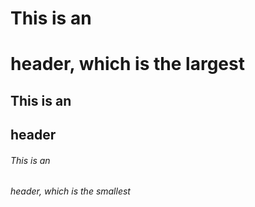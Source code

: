 # This is an <h1> header, which is the largest 
## This is an <h2> header
###### This is an <h6> header, which is the smallest
